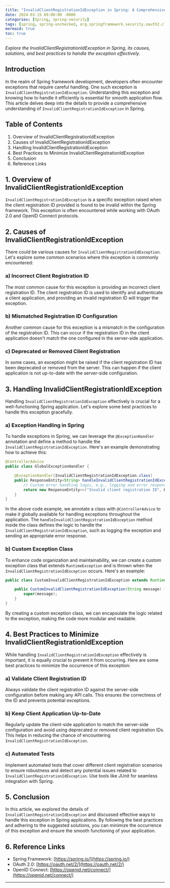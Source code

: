 ```yaml
---
title: "InvalidClientRegistrationIdException in Spring: A Comprehensive Guide"
date: 2024-03-15 09:00:00 -0000
categories: [Spring, spring-security]
tags: [spring, spring-unchecked, org.springframework.security.oauth2.client.web]
mermaid: true
toc: true
---
```



_Explore the InvalidClientRegistrationIdException in Spring, its causes, solutions, and best practices to handle the exception effectively._


## Introduction

In the realm of Spring framework development, developers often encounter exceptions that require careful handling. One such exception is `InvalidClientRegistrationIdException`. Understanding this exception and knowing how to handle it efficiently is essential for smooth application flow. This article delves deep into the details to provide a comprehensive understanding of `InvalidClientRegistrationIdException` in Spring.

## Table of Contents
1. Overview of InvalidClientRegistrationIdException
2. Causes of InvalidClientRegistrationIdException
3. Handling InvalidClientRegistrationIdException
4. Best Practices to Minimize InvalidClientRegistrationIdException
5. Conclusion
6. Reference Links

## 1. Overview of InvalidClientRegistrationIdException

`InvalidClientRegistrationIdException` is a specific exception raised when the client registration ID provided is found to be invalid within the Spring framework. This exception is often encountered while working with OAuth 2.0 and OpenID Connect protocols.

## 2. Causes of InvalidClientRegistrationIdException

There could be various causes for `InvalidClientRegistrationIdException`. Let's explore some common scenarios where this exception is commonly encountered:

### a) Incorrect Client Registration ID

The most common cause for this exception is providing an incorrect client registration ID. The client registration ID is used to identify and authenticate a client application, and providing an invalid registration ID will trigger the exception.

### b) Mismatched Registration ID Configuration

Another common cause for this exception is a mismatch in the configuration of the registration ID. This can occur if the registration ID in the client application doesn't match the one configured in the server-side application.

### c) Deprecated or Removed Client Registration

In some cases, an exception might be raised if the client registration ID has been deprecated or removed from the server. This can happen if the client application is not up-to-date with the server-side configuration.

## 3. Handling InvalidClientRegistrationIdException

Handling `InvalidClientRegistrationIdException` effectively is crucial for a well-functioning Spring application. Let's explore some best practices to handle this exception gracefully.

### a) Exception Handling in Spring

To handle exceptions in Spring, we can leverage the `@ExceptionHandler` annotation and define a method to handle the `InvalidClientRegistrationIdException`. Here's an example demonstrating how to achieve this:

```java
@ControllerAdvice
public class GlobalExceptionHandler {

    @ExceptionHandler(InvalidClientRegistrationIdException.class)
    public ResponseEntity<String> handleInvalidClientRegistrationIdException(InvalidClientRegistrationIdException ex) {
        // Custom error handling logic, e.g., logging and error response creation
        return new ResponseEntity<>("Invalid client registration ID", HttpStatus.BAD_REQUEST);
    }
}
```

In the above code example, we annotate a class with `@ControllerAdvice` to make it globally available for handling exceptions throughout the application. The `handleInvalidClientRegistrationIdException` method inside the class defines the logic to handle the `InvalidClientRegistrationIdException`, such as logging the exception and sending an appropriate error response.

### b) Custom Exception Class

To enhance code organization and maintainability, we can create a custom exception class that extends `RuntimeException` and is thrown when the `InvalidClientRegistrationIdException` occurs. Here's an example:

```java
public class CustomInvalidClientRegistrationIdException extends RuntimeException {

    public CustomInvalidClientRegistrationIdException(String message) {
        super(message);
    }
}
```

By creating a custom exception class, we can encapsulate the logic related to the exception, making the code more modular and readable.

## 4. Best Practices to Minimize InvalidClientRegistrationIdException

While handling `InvalidClientRegistrationIdException` effectively is important, it is equally crucial to prevent it from occurring. Here are some best practices to minimize the occurrence of this exception:

### a) Validate Client Registration ID

Always validate the client registration ID against the server-side configuration before making any API calls. This ensures the correctness of the ID and prevents potential exceptions.

### b) Keep Client Application Up-to-Date

Regularly update the client-side application to match the server-side configuration and avoid using deprecated or removed client registration IDs. This helps in reducing the chance of encountering `InvalidClientRegistrationIdException`.

### c) Automated Tests

Implement automated tests that cover different client registration scenarios to ensure robustness and detect any potential issues related to `InvalidClientRegistrationIdException`. Use tools like JUnit for seamless integration with Spring.

## 5. Conclusion

In this article, we explored the details of `InvalidClientRegistrationIdException` and discussed effective ways to handle this exception in Spring applications. By following the best practices and adhering to the suggested solutions, you can minimize the occurrence of this exception and ensure the smooth functioning of your application.

## 6. Reference Links

- Spring Framework: [https://spring.io/](https://spring.io/)
- OAuth 2.0: [https://oauth.net/2/](https://oauth.net/2/)
- OpenID Connect: [https://openid.net/connect/](https://openid.net/connect/)


---
